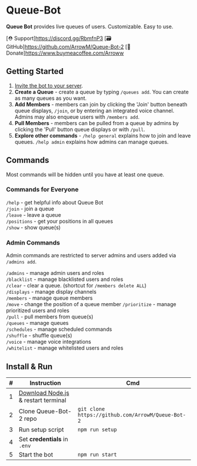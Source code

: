 # Queue-Bot
**Queue Bot** provides live queues of users. Customizable. Easy to use.

[⛑️ Support]https://discord.gg/RbmfnP3
[🗃️ GitHub]https://github.com/ArrowM/Queue-Bot-2
[💖 Donate]https://www.buymeacoffee.com/Arroww

## Getting Started
1. [Invite the bot to your server](https://discord.com/oauth2/authorize?client_id=721401878654484630).  
2. **Create a Queue** - create a queue by typing `/queues add`. You can create as many queues as you want.  
3. **Add Members** - members can join by clicking the 'Join' button beneath queue displays, `/join`, or by entering an integrated voice channel. Admins may also enqueue users with `/members add`.  
4. **Pull Members** - members can be pulled from a queue by admins by clicking the 'Pull' button queue displays or with `/pull`.  
5. **Explore other commands** - `/help general` explains how to join and leave queues. `/help admin` explains how admins can manage queues.

## Commands
Most commands will be hidden until you have at least one queue.

### Commands for Everyone
`/help` - get helpful info about Queue Bot  
`/join` - join a queue  
`/leave` - leave a queue  
`/positions` - get your positions in all queues  
`/show` - show queue(s)

### Admin Commands
Admin commands are restricted to server admins and users added via `/admins add`.

`/admins` - manage admin users and roles  
`/blacklist` - manage blacklisted users and roles  
`/clear` - clear a queue. (shortcut for `/members delete ALL`)  
`/displays` - manage display channels  
`/members` - manage queue members  
`/move` - change the position of a queue member
`/prioritize` - manage prioritized users and roles  
`/pull` - pull members from queue(s)  
`/queues` - manage queues  
`/schedules` - manage scheduled commands  
`/shuffle` - shuffle queue(s)  
`/voice` - manage voice integrations  
`/whitelist` - manage whitelisted users and roles  

## Install & Run

| # | Instruction                                                                           | Cmd                                               |
|---|---------------------------------------------------------------------------------------|---------------------------------------------------|
| 1 | [Download Node.js](https://nodejs.org/en/download/package-manager) & restart terminal |                                                   |
| 2 | Clone Queue-Bot-2 repo                                                                | `git clone https://github.com/ArrowM/Queue-Bot-2` |
| 3 | Run setup script                                                                      | `npm run setup`                                   |
| 4 | Set **credentials** in `.env`                                                         |                                                   |
| 5 | Start the bot                                                                         | `npm run start`                                   |
